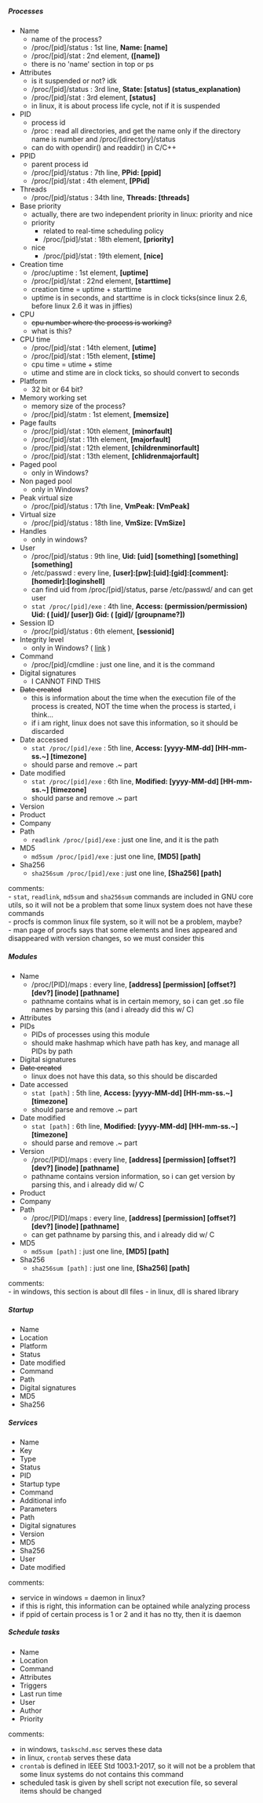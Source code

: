 ##### Processes
- Name
    - name of the process?
    - /proc/[pid]/status : 1st line, **Name: [name]**
    - /proc/[pid]/stat : 2nd element, **([name])**
    - there is no 'name' section in top or ps
- Attributes
    - is it suspended or not? idk
    - /proc/[pid]/status : 3rd line, **State: [status] (status\_explanation)**
    - /proc/[pid]/stat : 3rd element, **[status]**
    - in linux, it is about process life cycle, not if it is suspended
- PID
    - process id
    - /proc : read all directories, and get the name only if the directory name is number and /proc/[directory]/status
    - can do with opendir() and readdir() in C/C++
- PPID
    - parent process id
    - /proc/[pid]/status : 7th line, **PPid: [ppid]**
    - /proc/[pid]/stat : 4th element, **[PPid]**
- Threads
    - /proc/[pid]/status : 34th line, **Threads: [threads]**
- Base priority
    - actually, there are two independent priority in linux: priority and nice
    - priority
        - related to real-time scheduling policy
        - /proc/[pid]/stat : 18th element, **[priority]**
    - nice
        - /proc/[pid]/stat : 19th element, **[nice]**
- Creation time
    - /proc/uptime : 1st element, **[uptime]**
    - /proc/[pid]/stat : 22nd element, **[starttime]**
    - creation time = uptime + starttime
    - uptime is in seconds, and starttime is in clock ticks(since linux 2.6, before linux 2.6 it was in jiffies)
- CPU
    - ~~cpu number where the process is working?~~
    - what is this?
- CPU time
    - /proc/[pid]/stat : 14th element, **[utime]**
    - /proc/[pid]/stat : 15th element, **[stime]**
    - cpu time = utime + stime
    - utime and stime are in clock ticks, so should convert to seconds
- Platform
    - 32 bit or 64 bit?
- Memory working set
    - memory size of the process?
    - /proc/[pid]/statm : 1st element, **[memsize]**
- Page faults
    - /proc/[pid]/stat : 10th element, **[minorfault]**
    - /proc/[pid]/stat : 11th element, **[majorfault]**
    - /proc/[pid]/stat : 12th element, **[childrenminorfault]**
    - /proc/[pid]/stat : 13th element, **[chlidrenmajorfault]**
- Paged pool
    - only in Windows?
- Non paged pool
    - only in Windows?
- Peak virtual size
    - /proc/[pid]/status : 17th line, **VmPeak: [VmPeak]**
- Virtual size
    - /proc/[pid]/status : 18th line, **VmSize: [VmSize]**
- Handles
    - only in windows?
- User
    - /proc/[pid]/status : 9th line, **Uid: [uid] [something] [something] [something]**
    - /etc/passwd : every line, **[user]:[pw]:[uid]:[gid]:[comment]:[homedir]:[loginshell]**
    - can find uid from /proc/[pid]/status, parse /etc/passwd/ and can get user
    - `stat /proc/[pid]/exe` : 4th line, **Access: (permission/permission) Uid: ( [uid]/ [user]) Gid: ( [gid]/ [groupname?])**
- Session ID
    - /proc/[pid]/status : 6th element, **[sessionid]**
- Integrity level
    - only in Windows? ( [link](https://en.wikipedia.org/wiki/Mandatory_Integrity_Control) )
- Command
    - /proc/[pid]/cmdline : just one line, and it is the command
- Digital signatures
    - I CANNOT FIND THIS
- ~~Date created~~
    - this is information about the time when the execution file of the process is created, NOT the time when the process is started, i think...
    - if i am right, linux does not save this information, so it should be discarded
- Date accessed
    - `stat /proc/[pid]/exe` : 5th line, **Access: [yyyy-MM-dd] [HH-mm-ss.~] [timezone]**
    - should parse and remove .~ part
- Date modified
    - `stat /proc/[pid]/exe` : 6th line, **Modified: [yyyy-MM-dd] [HH-mm-ss.~] [timezone]**
    - should parse and remove .~ part
- Version
- Product
- Company
- Path
    - `readlink /proc/[pid]/exe` : just one line, and it is the path
- MD5
    - `md5sum /proc/[pid]/exe` : just one line, **[MD5] [path]** 
- Sha256
    - `sha256sum /proc/[pid]/exe` : just one line, **[Sha256] [path]**

comments:  
    - `stat`, `readlink`, `md5sum` and `sha256sum` commands are included in GNU core utils, so it will not be a problem that some linux system does not have these commands  
    - procfs is common linux file system, so it will not be a problem, maybe?  
    - man page of procfs says that some elements and lines appeared and disappeared with version changes, so we must consider this  


##### Modules
- Name
    - /proc/[PID]/maps : every line, **[address] [permission] [offset?] [dev?] [inode] [pathname]**
    - pathname contains what is in certain memory, so i can get .so file names by parsing this (and i already did this w/ C)
- Attributes
- PIDs
    - PIDs of processes using this module
    - should make hashmap which have path has key, and manage all PIDs by path
- Digital signatures
- ~~Date created~~
    - linux does not have this data, so this should be discarded
- Date accessed
    - `stat [path]` : 5th line, **Access: [yyyy-MM-dd] [HH-mm-ss.~] [timezone]**
    - should parse and remove .~ part
- Date modified
    - `stat [path]` : 6th line, **Modified: [yyyy-MM-dd] [HH-mm-ss.~] [timezone]**
    - should parse and remove .~ part
- Version
    - /proc/[PID]/maps : every line, **[address] [permission] [offset?] [dev?] [inode] [pathname]**
    - pathname contains version information, so i can get version by parsing this, and i already did w/ C
- Product
- Company
- Path
    - /proc/[PID]/maps : every line, **[address] [permission] [offset?] [dev?] [inode] [pathname]**
    - can get pathname by parsing this, and i already did w/ C
- MD5
    - `md5sum [path]` : just one line, **[MD5] [path]**
- Sha256
    - `sha256sum [path]` : just one line, **[Sha256] [path]**

comments:  
    - in windows, this section is about dll files
    - in linux, dll is shared library


##### Startup
- Name
- Location
- Platform
- Status
- Date modified
- Command
- Path
- Digital signatures
- MD5
- Sha256


##### Services
- Name
- Key
- Type
- Status
- PID
- Startup type
- Command
- Additional info
- Parameters
- Path
- Digital signatures
- Version
- MD5
- Sha256
- User
- Date modified

comments:  
- service in windows = daemon in linux?  
- if this is right, this information can be optained while analyzing process  
- if ppid of certain process is 1 or 2 and it has no tty, then it is daemon


##### Schedule tasks
- Name
- Location
- Command
- Attributes
- Triggers
- Last run time
- User
- Author
- Priority

comments:  
- in windows, `taskschd.msc` serves these data  
- in linux, `crontab` serves these data  
- `crontab` is defined in IEEE Std 1003.1-2017, so it will not be a problem that some linux systems do not contains this command  
- scheduled task is given by shell script not execution file, so several items should be changed
